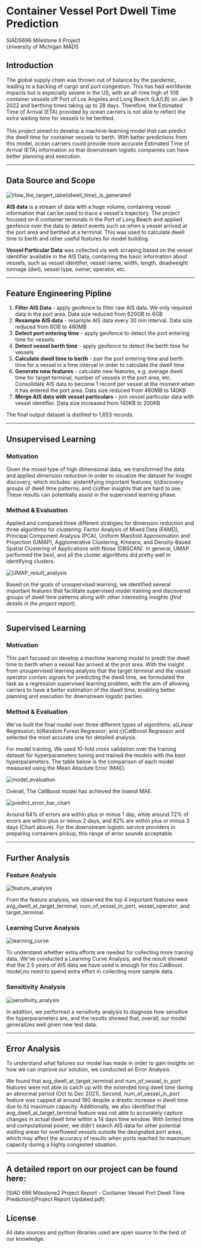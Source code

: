 # Container Vessel Port Dwell Time Prediction 

SIADS696 Milestone II Project<BR>University of Michigan MADS 

## Introduction

The global supply chain was thrown out of balance by the pandemic, leading to a backlog of cargo and port congestion. This has had worldwide impacts but is especially severe in the US, with an all-time high of 109 container vessels off Port of Los Angeles and Long Beach (LA/LB) on Jan 9 2022 and berthing times taking up to 28 days. Therefore, the Estimated Time of Arrival (ETA) provided by ocean carriers is not able to reflect the extra waiting time for vessels to be berthed.
<BR><BR>
This project aimed to develop a machine-learning model that can predict the dwell time for container vessels to berth. With better predictions from this model, ocean carriers could provide more accurate Estimated Time of Arrival (ETA) information so that downstream logistic companies can have better planning and execution. 

--------------
## Data Source and Scope

![How_the_targert_label(dwell_time)_is_generated](Images/How_the_targert_label(dwell_time)_is_generated.png)

**AIS data** is a stream of data with a huge volume, containing vessel information that can be used to trace a vessel's trajectory. The project focused on 6 container terminals in the Port of Long Beach and applied geofence over the data to detect events such as when a vessel arrived at the port area and berthed at a terminal. This was used to calculate dwell time to berth and other useful features for model building.

**Vessel Particular Data** was collected via web scraping based on the vessel identifier available in the AIS Data, containing the basic information about vessels, such as vessel identifier, vessel name, width, length, deadweight tonnage (dwt), vessel type, owner, operator, etc.

--------------
## Feature Engineering Pipline

1. **Filter AIS Data** - apply geofence to filter raw AIS data. We only required data in the port area. Data size reduced from 620GB to 6GB
2. **Resample AIS data** - resample AIS data every 30 min interval. Data size reduced from 6GB to 480MB
3. **Detect port entering time** - apply geofence to detect the port entering time for vessels
4. **Detect vessel berth time** - apply geofence to detect the berth time for vessels
5. **Calculate dwell time to berth** - pair the port entering time and berth time for a vessel in a time interval in order to calculate the dwell time
6. **Generate new features** - calculate new features, e.g. average dwell time for target terminal, number of vessels in the port area, etc. Consolidate AIS data to become 1 record per vessel at the moment when it has entered the port area. Data size reduced from 480MB to 140KB
7. **Merge AIS data with vessel particulars** - join vessel particular data with vessel identifier. Data size increased from 140KB to 200KB

The final output dataset is distilled to 1,653 records.

--------------
## Unsupervised Learning

### Motivation 

Given the mixed type of high dimensional data, we transformed the data and applied dimension reduction in order to visualize the dataset for insight discovery, which includes: a)identifying important features; b)discovery groups of dwell time patterns; and c)other insights that are hard to see. These results can potentially assist in the supervised learning phase.

### Method & Evaluation

Applied and compared three different stratigies for dimension reduction and three algorithms for clustering: Factor Analysis of Mixed Data (FAMD), Principal Component Analysis (PCA), Uniform Manifold Approximation and Projection (UMAP), Agglomerative Clustering, Kmeans, and Density-Based Spatial Clustering of Applications with Noise (DBSCAN). In general, UMAP performed the best, and all the cluster algorithms did pretty well in identifying clusters. 

![UMAP_result_analysis](Images/UMAP_result_analysis.png)

Based on the goals of unsupervised learning, we identified several important features that facilitate supervised model training and discovered groups of dwell time patterns along with other interesting insights (*find details in the project report*).

--------------
## Supervised Learning

### Motivation

This part focused on develop a machine learning model to predit the dwell time to berth when a vessel has arrived at the prot area. With the insight from unsupervised learning analysis that the target terminal and the vessel operator contain signals for predicting the dwell time, we formulated the task as a regression supervised learning problem, with the aim of allowing carriers to have a better estimation of the dwell time, enabling better planning and execution for downstream logistic parties.

### Method & Evaluation

We've built the final model over three different types of algorithms: a)Linear Regression; b)Random Forest Regressor; and c)CatBoost Regressor and selected the most accurate one for detailed analysis.

For model training, We used 10-fold cross validation over the training dataset for hyperparameters tuning and trained the models with the best hyperparameters. The table below is the comparison of each model measured using the Mean Absolute Error (MAE).

![model_evaluation](Images/model_evaluation.png)

Overall, The CatBoost model has achieved the lowest MAE. 

![predict_error_bar_chart](Images/predict_error_bar_chart.png)

Around 64% of errors are within plus or minus 1 day, while around 72% of errors are within plus or minus 2 days, and 82% are within plus or minus 3 days (Chart above).  For the downstream logistic service providers in preparing containers pickup, this range of error sounds acceptable.

--------------
## Further Analysis

### Feature Analysis

![feature_analysis](Images/feature_analysis.png)

From the feature analysis, we observed the top 4 important features were avg_dwell_at_target_terminal, num_of_vessel_in_port, vessel_operator, and target_terminal.

### Learning Curve Analysis 

![learning_curve](Images/learning_curve.png)

To understand whether extra efforts are needed for collecting more training data, We’ve conducted a Learning Curve Analysis, and the result showed that the 2.5 years of AIS data we have used is enough for this CatBoost model,no need to spend extra effort in collecting more sample data.

### Sensitivity Analysis

![sensitivity_analysis](Images/sensitivity_analysis.png)

In addition, we performed a sensitivity analysis to diagnose how sensitive the hyperparameters are, and the results showed that, overall, our model generalizes well given new test data.

--------------
## Error Analysis

To understand what failures our model has made in order to gain insights on how we can improve our solution, we conducted an Error Analysis.

We found that avg_dwell_at_target_terminal and num_of_vessel_in_port features were not able to catch up with the extended long dwell time during an abnormal period (Oct to Dec 2021). Second, num_of_vessel_in_port feature was capped at around 180 despite a drastic increase in dwell time due to its maximum capacity. Additionally, we also identified that avg_dwell_at_target_terminal feature was not able to accurately capture changes in actual dwell time within a 14 days time window. With limited time and computational power, we didn't search AIS data for other potential waiting areas for overflowed vessels outside the designated port areas, which may affect the accuracy of results when ports reached its maximum capacity during a highly congested situation. 

--------------
## A detailed report on our project can be found here:

[SIAD 696 Milestone2 Project Report - Container Vessel Port Dwell Time Prediction](Project Report Updated.pdf)


## License

All data sources and python libraries used are open source to the best of our knowledge.
